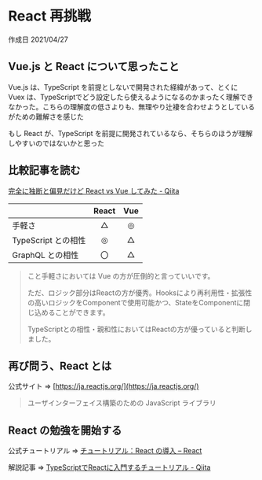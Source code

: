 # React 再挑戦

作成日 2021/04/27

## Vue.js と React について思ったこと

Vue.js は、TypeScript を前提としないで開発された経緯があって、とくに Vuex は、TypeScriptでどう設定したら使えるようになるのかまったく理解できなかった。こちらの理解度の低さよりも、無理やり辻褄を合わせようとしているがための難解さを感じた

もし React が、TypeScript を前提に開発されているなら、そちらのほうが理解しやすいのではないかと思った

## 比較記事を読む

[完全に独断と偏見だけど React vs Vue してみた \- Qiita](https://qiita.com/102Design/items/ae018dc80a4d879d92a8)

|                     | React | Vue |
| ------------------- | :---: | :-: |
| 手軽さ              |   △   |  ◎  |
| TypeScript との相性 |   ◎   |  △  |
| GraphQL との相性    |  〇   |  △  |

> こと手軽さにおいては Vue の方が圧倒的と言っていいです。
>
> ただ、ロジック部分はReactの方が優秀。Hooksにより再利用性・拡張性の高いロジックをComponentで使用可能かつ、StateをComponentに閉じ込めることができます。
>
> TypeScriptとの相性・親和性においてはReactの方が優っていると判断しました。

## 再び問う、React とは

公式サイト => [https://ja.reactjs.org/](https://ja.reactjs.org/)

> ユーザインターフェイス構築のための JavaScript ライブラリ

## React の勉強を開始する

公式チュートリアル => [チュートリアル：React の導入 – React](https://ja.reactjs.org/tutorial/tutorial.html)

解説記事 => [TypeScriptでReactに入門するチュートリアル \- Qiita](https://qiita.com/yonetty/items/012be4c5c6258a609e35)
